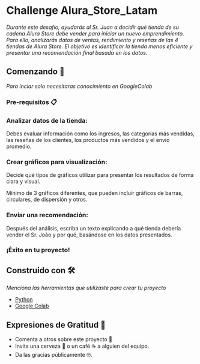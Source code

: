 # Challenge Alura_Store_Latam

_Durante este desafío, ayudarás al Sr. Juan a decidir qué tienda de su cadena Alura Store debe vender para iniciar un nuevo emprendimiento. Para ello, analizarás datos de ventas, rendimiento y reseñas de las 4 tiendas de Alura Store. El objetivo es identificar la tienda menos eficiente y presentar una recomendación final basada en los datos._

## Comenzando 🚀

_Para inciar solo necesitaras conocimiento en GoogleColab_



### Pre-requisitos 📋

### Analizar datos de la tienda:

Debes evaluar información como los ingresos, las categorías más vendidas, las reseñas de los clientes, los productos más vendidos y el envío promedio.

 

### Crear gráficos para visualización:

Decide qué tipos de gráficos utilizar para presentar los resultados de forma clara y visual.

Mínimo de 3 gráficos diferentes, que pueden incluir gráficos de barras, circulares, de dispersión y otros.

 

### Enviar una recomendación:

Después del análisis, escriba un texto explicando a qué tienda debería vender el Sr. João y por qué, basándose en los datos presentados.

### ¡Éxito en tu proyecto!



## Construido con 🛠️

_Menciona las herramientas que utilizaste para crear tu proyecto_

* [Python](https://www.python.org/) 
* [Google Colab](https://colab.research.google.com/) 



## Expresiones de Gratitud 🎁

* Comenta a otros sobre este proyecto 📢
* Invita una cerveza 🍺 o un café ☕ a alguien del equipo. 
* Da las gracias públicamente 🤓.

